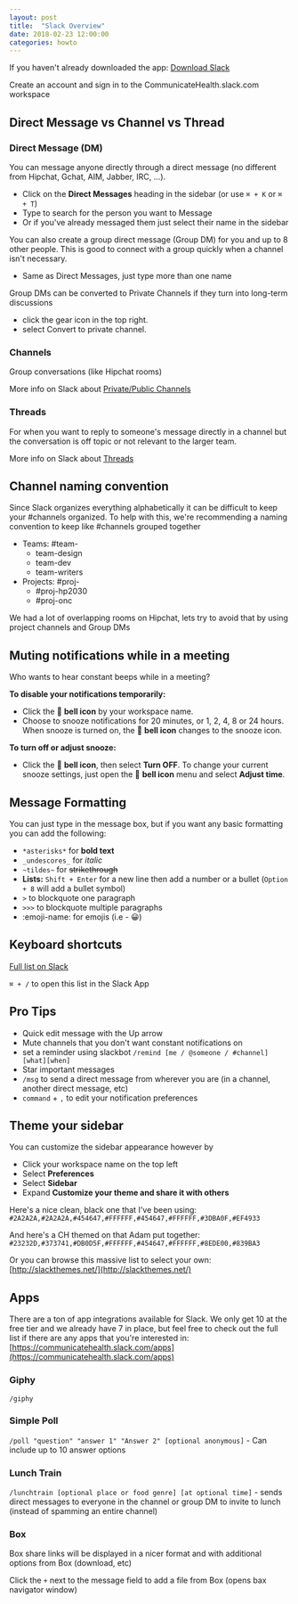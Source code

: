 ```yaml
---
layout: post
title:  "Slack Overview"
date: 2018-02-23 12:00:00
categories: howto
---
```


If you haven't already downloaded the app: [Download Slack](https://slack.com/downloads/osx)

Create an account and sign in to the CommunicateHealth.slack.com workspace

## Direct Message vs Channel vs Thread

### Direct Message (DM)

You can message anyone directly through a direct message (no different from Hipchat, Gchat, AIM, Jabber, IRC, ...).

* Click on the **Direct Messages** heading in the sidebar (or use `⌘ + K` or `⌘ + T`)
* Type to search for the person you want to Message
* Or if you've already messaged them just select their name in the sidebar

You can also create a group direct message (Group DM) for you and up to 8 other people. This is good to connect with a group quickly when a channel isn't necessary.

* Same as Direct Messages, just type more than one name

Group DMs can be converted to Private Channels if they turn into long-term discussions

* click the gear icon in the top right.
* select Convert to private channel.

### Channels

Group conversations (like Hipchat rooms)

More info on Slack about [Private/Public Channels](https://get.slack.help/hc/en-us/articles/115004071768#channels)

### Threads

For when you want to reply to someone's message directly in a channel but the conversation is off topic or not relevant to the larger team.

More info on Slack about [Threads](https://get.slack.help/hc/en-us/articles/115000769927-Message-threads)

## Channel naming convention

Since Slack organizes everything alphabetically it can be difficult to keep your #channels organized. To help with this, we're recommending a naming convention to keep like #channels grouped together

* Teams: #team-
  * team-design
  * team-dev
  * team-writers
* Projects: #proj-
  * #proj-hp2030
  * #proj-onc

We had a lot of overlapping rooms on Hipchat, lets try to avoid that by using project channels and Group DMs

## Muting notifications while in a meeting

Who wants to hear constant beeps while in a meeting?

**To disable your notifications temporarily:**

* Click the &#128276; **bell icon** by your workspace name.
* Choose to snooze notifications for 20 minutes, or 1, 2, 4, 8 or 24 hours. When snooze is turned on, the  &#128276; **bell icon** changes to the snooze icon.

**To turn off or adjust snooze:**

* Click the &#128276; **bell icon**, then select **Turn OFF**. To change your current snooze settings, just open the &#128276; **bell icon** menu and select **Adjust time**.

## Message Formatting

You can just type in the message box, but if you want any basic formatting you can add the following:

* `*asterisks*` for **bold text**
* `_undescores_` for *italic*
* `~tildes~` for ~~strikethrough~~
* **Lists:** `Shift + Enter` for a new line then add a number or a bullet (`Option + 8` will add a bullet symbol)
* `>` to blockquote one paragraph
* `>>>` to blockquote multiple paragraphs
* :emoji-name: for emojis (i.e - :grinning:)

## Keyboard shortcuts

[Full list on Slack](https://get.slack.help/hc/en-us/articles/201374536-Slack-keyboard-shortcuts)

`⌘ + /` to open this list in the Slack App

## Pro Tips

* Quick edit message with the Up arrow
* Mute channels that you don't want constant notifications on
* set a reminder using slackbot `/remind [me / @someone / #channel][what][when]`
* Star important messages
* `/msg` to send a direct message from wherever you are (in a channel, another direct message, etc)
* `command` + `,` to edit your notification preferences

## Theme your sidebar

You can customize the sidebar appearance however by

* Click your workspace name on the top left
* Select **Preferences**
* Select **Sidebar**
* Expand **Customize your theme and share it with others**

Here's a nice clean, black one that I've been using:
`#2A2A2A,#2A2A2A,#454647,#FFFFFF,#454647,#FFFFFF,#3DBA0F,#EF4933`

And here's a CH themed on that Adam put together:
`#23232D,#373741,#DB0D5F,#FFFFFF,#454647,#FFFFFF,#8EDE00,#839BA3`

Or you can browse this massive list to select your own: [http://slackthemes.net/](http://slackthemes.net/)

## Apps

There are a ton of app integrations available for Slack. We only get 10 at the free tier and we already have 7 in place, but feel free to check out the full list if there are any apps that you're interested in: [https://communicatehealth.slack.com/apps](https://communicatehealth.slack.com/apps)

### Giphy
`/giphy`

### Simple Poll
`/poll "question" "answer 1" "Answer 2" [optional anonymous]` - Can include up to 10 answer options

### Lunch Train
`/lunchtrain [optional place or food genre] [at optional time]` - sends direct messages to everyone in the channel or group DM to invite to lunch (instead of spamming an entire channel)

### Box
Box share links will be displayed in a nicer format and with additional options from Box (download, etc)

Click the `+` next to the message field to add a file from Box (opens bax navigator window)
